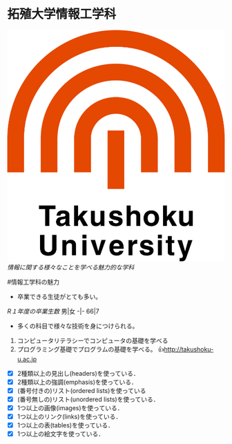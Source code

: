 # 拓殖大学情報工学科
![GitHub Logo](logo.png)
*情報に関する様々なことを学べる魅力的な学科*

#情報工学科の魅力
* 卒業できる生徒がとても多い。

*R１年度の卒業生数*
男|女
-|-
66|7

* 多くの科目で様々な技術を身につけられる。

1. コンピュータリテラシーでコンピュータの基礎を学べる
2. プログラミング基礎でプログラムの基礎を学べる。
:+1:http://takushoku-u.ac.jp

<!-- この部分に記述を追加して下のチェックボックスで確認する -->
- [x] 2種類以上の見出し(headers)を使っている．
- [x] 2種類以上の強調(emphasis)を使っている．
- [x] (番号付きの)リスト(ordered lists)を使っている
- [x] (番号無しの)リスト(unordered lists)を使っている．
- [x] 1つ以上の画像(images)を使っている．
- [x] 1つ以上のリンク(links)を使っている．
- [x] 1つ以上の表(tables)を使っている．
- [x] 1つ以上の絵文字を使っている．

